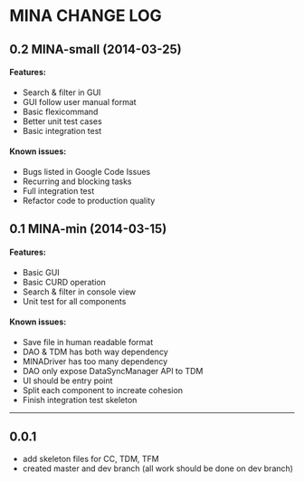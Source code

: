 # MINA CHANGE LOG #

## 0.2 MINA-small (2014-03-25) ##

#### Features: ####

* Search & filter in GUI
* GUI follow user manual format 
* Basic flexicommand
* Better unit test cases
* Basic integration test


#### Known issues: ####

* Bugs listed in Google Code Issues
* Recurring and blocking tasks
* Full integration test
* Refactor code to production quality


## 0.1 MINA-min (2014-03-15) ##

#### Features: ####

* Basic GUI
* Basic CURD operation
* Search & filter in console view
* Unit test for all components


#### Known issues: ####

* Save file in human readable format
* DAO & TDM has both way dependency
* MINADriver has too many dependency
* DAO only expose DataSyncManager API to TDM
* UI should be entry point
* Split each component to increate cohesion
* Finish integration test skeleton

- - -
## 0.0.1 ##

* add skeleton files for CC, TDM, TFM
* created master and dev branch (all work should be done on dev branch)
